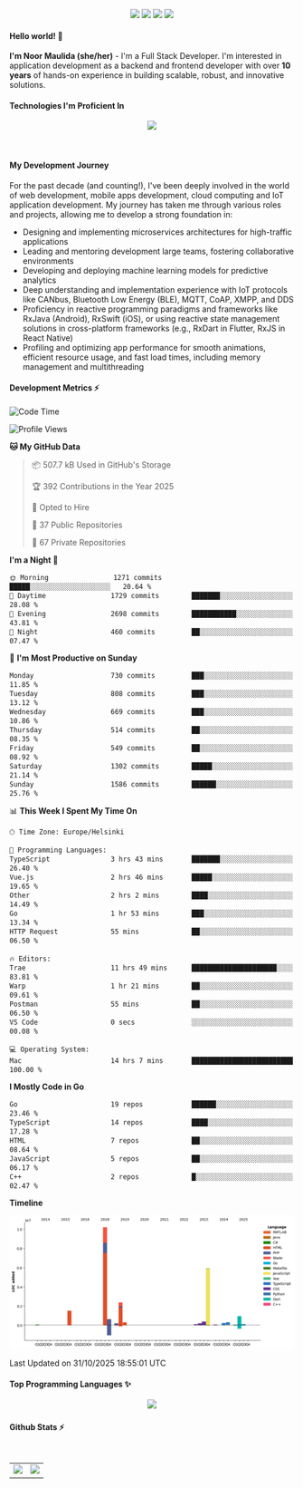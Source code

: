 <p align="center">
  <img src="https://dev.discordprofiles.me/badge/status/814439552055771206?simple=true">
  <img src="https://dev.discordprofiles.me/badge/playing/814439552055771206">
  <img src="https://dev.discordprofiles.me/badge/vscode/814439552055771206">
  <img src="https://dev.discordprofiles.me/badge/spotify/814439552055771206">
</p>

#### Hello world! 👋
**I'm Noor Maulida (she/her)** - I'm a Full Stack Developer. I'm interested in application development as a backend and frontend developer with over **10 years** of hands-on experience in building scalable, robust, and innovative solutions.

#### Technologies I'm Proficient In
<p align="center">
  <img src="https://skillicons.dev/icons?i=go,laravel,nodejs,vue,react,flutter,python,mongodb,docker,aws,gcp" />
</p>
<br>

#### My Development Journey
For the past decade (and counting!), I've been deeply involved in the world of web development, mobile apps development, cloud computing and IoT application development. My journey has taken me through various roles and projects, allowing me to develop a strong foundation in:

* Designing and implementing microservices architectures for high-traffic applications
* Leading and mentoring development large teams, fostering collaborative environments
* Developing and deploying machine learning models for predictive analytics
* Deep understanding and implementation experience with IoT protocols like CANbus, Bluetooth Low Energy (BLE), MQTT, CoAP, XMPP, and DDS
* Proficiency in reactive programming paradigms and frameworks like RxJava (Android), RxSwift (iOS), or using reactive state management solutions in cross-platform frameworks (e.g., RxDart in Flutter, RxJS in React Native)
* Profiling and optimizing app performance for smooth animations, efficient resource usage, and fast load times, including memory management and multithreading

#### Development Metrics ⚡
<!--START_SECTION:waka-->
![Code Time](http://img.shields.io/badge/Code%20Time-1%2C422%20hrs%2011%20mins-blue)

![Profile Views](http://img.shields.io/badge/Profile%20Views-9-blue)

**🐱 My GitHub Data** 

> 📦 507.7 kB Used in GitHub's Storage 
 > 
> 🏆 392 Contributions in the Year 2025
 > 
> 💼 Opted to Hire
 > 
> 📜 37 Public Repositories 
 > 
> 🔑 67 Private Repositories 
 > 
**I'm a Night 🦉** 

```text
🌞 Morning                1271 commits        █████░░░░░░░░░░░░░░░░░░░░   20.64 % 
🌆 Daytime                1729 commits        ███████░░░░░░░░░░░░░░░░░░   28.08 % 
🌃 Evening                2698 commits        ███████████░░░░░░░░░░░░░░   43.81 % 
🌙 Night                  460 commits         ██░░░░░░░░░░░░░░░░░░░░░░░   07.47 % 
```
📅 **I'm Most Productive on Sunday** 

```text
Monday                   730 commits         ███░░░░░░░░░░░░░░░░░░░░░░   11.85 % 
Tuesday                  808 commits         ███░░░░░░░░░░░░░░░░░░░░░░   13.12 % 
Wednesday                669 commits         ███░░░░░░░░░░░░░░░░░░░░░░   10.86 % 
Thursday                 514 commits         ██░░░░░░░░░░░░░░░░░░░░░░░   08.35 % 
Friday                   549 commits         ██░░░░░░░░░░░░░░░░░░░░░░░   08.92 % 
Saturday                 1302 commits        █████░░░░░░░░░░░░░░░░░░░░   21.14 % 
Sunday                   1586 commits        ██████░░░░░░░░░░░░░░░░░░░   25.76 % 
```


📊 **This Week I Spent My Time On** 

```text
🕑︎ Time Zone: Europe/Helsinki

💬 Programming Languages: 
TypeScript               3 hrs 43 mins       ███████░░░░░░░░░░░░░░░░░░   26.40 % 
Vue.js                   2 hrs 46 mins       █████░░░░░░░░░░░░░░░░░░░░   19.65 % 
Other                    2 hrs 2 mins        ████░░░░░░░░░░░░░░░░░░░░░   14.49 % 
Go                       1 hr 53 mins        ███░░░░░░░░░░░░░░░░░░░░░░   13.34 % 
HTTP Request             55 mins             ██░░░░░░░░░░░░░░░░░░░░░░░   06.50 % 

🔥 Editors: 
Trae                     11 hrs 49 mins      █████████████████████░░░░   83.81 % 
Warp                     1 hr 21 mins        ██░░░░░░░░░░░░░░░░░░░░░░░   09.61 % 
Postman                  55 mins             ██░░░░░░░░░░░░░░░░░░░░░░░   06.50 % 
VS Code                  0 secs              ░░░░░░░░░░░░░░░░░░░░░░░░░   00.08 % 

💻 Operating System: 
Mac                      14 hrs 7 mins       █████████████████████████   100.00 % 
```

**I Mostly Code in Go** 

```text
Go                       19 repos            ██████░░░░░░░░░░░░░░░░░░░   23.46 % 
TypeScript               14 repos            ████░░░░░░░░░░░░░░░░░░░░░   17.28 % 
HTML                     7 repos             ██░░░░░░░░░░░░░░░░░░░░░░░   08.64 % 
JavaScript               5 repos             ██░░░░░░░░░░░░░░░░░░░░░░░   06.17 % 
C++                      2 repos             █░░░░░░░░░░░░░░░░░░░░░░░░   02.47 % 
```



**Timeline**

![Lines of Code chart](https://raw.githubusercontent.com/noormaulida/noormaulida/main/assets/bar_graph.png)


 Last Updated on 31/10/2025 18:55:01 UTC
<!--END_SECTION:waka-->

#### Top Programming Languages ✨
<p align="center">
  <img src="https://api.githubtrends.io/user/svg/noormaulida/langs?time_range=one_year&include_private=true&compact=true&theme=dark" />
</p>

#### Github Stats ⚡
<p align="center">
  <table>
    <tr>
      <td>
        <img src="https://github-readme-streak-stats.herokuapp.com?user=noormaulida&theme=react&hide_border=true&mode=weekly" height="180" />
      </td>
      <td>
        <img src="https://github-readme-stats.vercel.app/api?username=noormaulida&theme=react&count_private=true&hide_border=true&line_height=20" height="180"/>
      </td>
    </tr>
</p>
<br>
